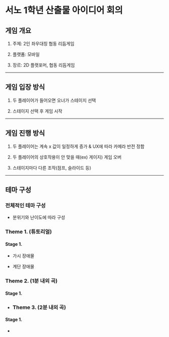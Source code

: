 # 서노 1학년 산출물 아이디어 회의

## 게임 개요

1. 주제: 2인 좌우대칭 협동 리듬게임

2. 플랫폼: 모바일

3. 장르: 2D 플랫포머, 협동 리듬게임

---

## 게임 입장 방식

1. 두 플레이어가 들어오면 오너가 스테이지 선택

2. 스테이지 선택 후 게임 시작

---

## 게임 진행 방식

1. 두 플레이어는 계속 x 값이 일정하게 증가 & UX에 따라 카메라 반전 정함

2. 두 플레이어의 상호작용이 안 맞을 때(ex) 게이지) 게임 오버 

3. 스테이지마다 다른 조작(점프, 슬라이드 등)

---

## 테마 구성

### 전체적인 테마 구성

- 분위기와 난이도에 따라 구성

### Theme 1. (튜토리얼)

#### Stage 1.

- 가시 장애물

- 계단 장애물

### Theme 2. (1분 내외 곡)

#### Stage 1.

- ### Theme 3. (2분 내외 곡)

#### Stage 1.

- 
